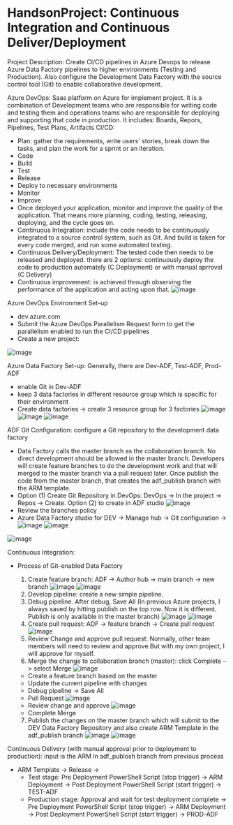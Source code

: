 # HandsonProject: Continuous Integration and Continuous Deliver/Deployment

Project Description: Create CI/CD pipelines in Azure Devops to release Azure Data Factory pipelines to higher environments (Testing and Production). Also configure the Development Data Factory with the source control tool (Git) to enable collaborative development.

Azure DevOps: Saas platform on Azure for implement project. It is a combination of Development teams who are responsible for writing code and testing them and operations teams who are responsible for deploying and supporting that code in production. It includes: Boards, Repors, Pipelines, Test Plans, Artifacts
CI/CD: 

- Plan: gather the requirements, write users' stories, break down the tasks, and plan the work for a sprint or an iteration.
- Code
- Build
- Test
- Release
- Deploy to necessary environments
- Monitor
- Improve
- Once deployed your application, monitor and improve the quality of the application. That means more planning, coding, testing, releasing, deploying, and the cycle goes on.
- Continuous Integration: include the code needs to be continuously integrated to a source control system, such as Git. And build is taken for every code merged, and run some automated testing.
- Continuous Delivery/Deployment: The tested code then needs to be released and deployed. there are 2 options: continuously deploy the code to production automately (C Deployment) or with manual aprroval (C Delivery) 
- Continuous improvement: is achieved through observing the performance of the application and acting upon that.
![image](https://github.com/britneydang/HandsonProject_CICD/assets/110323703/a2ac57b6-26b7-4045-81f2-7c13df951523)

Azure DevOps Environment Set-up
- dev.azure.com
- Submit the Azure DevOps Parallelism Request form to get the parallelism enabled to run the CI/CD pipelines
- Create a new project:

![image](https://github.com/britneydang/HandsonProject_CICD/assets/110323703/09713709-553c-40db-96d6-023278cd2b1c)

Azure Data Factory Set-up: Generally, there are Dev-ADF, Test-ADF, Prod-ADF
- enable Git in Dev-ADF
- keep 3 data factories in different resource group which is specific for their environment
- Create data factories -> create 3 resource group for 3 factories
![image](https://github.com/britneydang/HandsonProject_CICD/assets/110323703/4fefbb47-f746-4496-bfba-5db0fa5cade3)
![image](https://github.com/britneydang/HandsonProject_CICD/assets/110323703/82c4c5c1-c72c-4402-bb98-0e9301fd4ad9)
![image](https://github.com/britneydang/HandsonProject_CICD/assets/110323703/ed370683-9481-452d-a3b3-e1246ad640b8)

ADF Git Configuration: configure a Git repository to the development data factory

- Data Factory calls the master branch as the collaboration branch. No direct development should be allowed in the master branch. Developers will create feature branches to do the development work and that will merged to the master branch via a pull request later. Once publish the code from the master branch, that creates the adf_publish branch with the ARM template.
- Option (1) Create Git Repository in DevOps: DevOps -> In the project -> Repos -> Create. Option (2) to create in ADF studio
![image](https://github.com/britneydang/HandsonProject_CICD/assets/110323703/1af1fd87-1a99-4da3-b2b6-b2c2dabd5e5f)
- Review the branches policy
- Azure Data Factory studio for DEV -> Manage hub -> Git configuration ->
![image](https://github.com/britneydang/HandsonProject_CICD/assets/110323703/60ab9ed7-d603-409c-b4e7-8c78ea3a10dd)
![image](https://github.com/britneydang/HandsonProject_CICD/assets/110323703/9a560dfa-6ef4-4f43-9296-901e46898c2d)

![image](https://github.com/britneydang/HandsonProject_CICD/assets/110323703/e557f72e-2e98-4e3f-b75b-ec6dc9dd8260)

Continuous Integration:
- Process of Git-enabled Data Factory
    1. Create feature branch: ADF -> Author hub -> main branch -> new branch
![image](https://github.com/britneydang/HandsonProject_CICD/assets/110323703/08b1bbf1-a812-48b5-8959-a8af9b0da717)
![image](https://github.com/britneydang/HandsonProject_CICD/assets/110323703/f644519c-1668-4329-b261-01bac268b65a)
    2. Develop pipeline: create a new simple pipeline.
    3. Debug pipeline. After debug, Save All (In previous Azure projects, I always saved by hitting publish on the top row. Now it is different. Publish is only available in the master branch)
![image](https://github.com/britneydang/HandsonProject_CICD/assets/110323703/f647b152-b7af-49d1-9461-d16afc1162ca)
![image](https://github.com/britneydang/HandsonProject_CICD/assets/110323703/93e73e51-d9ad-42b3-8a87-816a729a354e)
    4. Create pull request: ADF -> feature branch -> Create pull request
![image](https://github.com/britneydang/HandsonProject_CICD/assets/110323703/a4443cb2-8fd5-4623-80b8-fa704e0baa03)
    5. Review Change and approve pull request: Normally, other team members will need to review and approve.But with my own project, I will approve for myself.
    6. Merge the change to collaboration branch (master): click Complete -> select Merge
![image](https://github.com/britneydang/HandsonProject_CICD/assets/110323703/7b2d762a-9be1-4840-8baa-2d6abaaf88da)

    - Create a feature branch based on the master
    - Update the current pipeline with changes
    - Debug pipeline -> Save All
    - Pull Request
![image](https://github.com/britneydang/HandsonProject_CICD/assets/110323703/e5cc7eb0-1d96-4dd8-ae6d-15bfeb437bef)
    - Review change and approve
![image](https://github.com/britneydang/HandsonProject_CICD/assets/110323703/684e026e-d4bd-4535-941d-132c56738048)
    - Complete Merge
    7.  Publish the changes on the master branch which will submit to the DEV Data Factory Repository and also create ARM Template in the adf_publish branch
![image](https://github.com/britneydang/HandsonProject_CICD/assets/110323703/472d822f-cfc1-4d1c-aea0-4660c13b2b83)
![image](https://github.com/britneydang/HandsonProject_CICD/assets/110323703/ff2ac5fe-b463-4ac9-849f-db8565e7ced3)

Continuous Delivery (with manual approval prior to deployment to production): input is the ARM in adf_publosh branch from previous process
- ARM Template -> Release ->
   - Test stage: Pre Deployment PowerShell Script (stop trigger) -> ARM Deployment -> Post Deployment PowerShell Script (start trigger) -> TEST-ADF
   - Production stage: Approval and wait for test deployment complete -> Pre Deployment PowerShell Script (stop trigger) -> ARM Deployment -> Post Deployment PowerShell Script (start trigger) -> PROD-ADF






